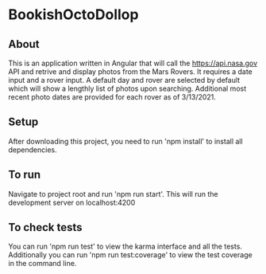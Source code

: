 # BookishOctoDollop

## About
This is an application written in Angular that will call the https://api.nasa.gov API and retrive and display photos from the Mars Rovers. It requires a date input and a rover input. A default day and rover are selected by default which will show a lengthly list of photos upon searching. Additional most recent photo dates are provided for each rover as of 3/13/2021.

## Setup
After downloading this project, you need to run 'npm install' to install all dependencies.

## To run
Navigate to project root and run 'npm run start'. This will run the development server on localhost:4200

## To check tests
You can run 'npm run test' to view the karma interface and all the tests. Additionally you can run 'npm run test:coverage' to view the test coverage in the command line.